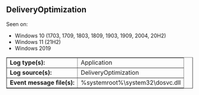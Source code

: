 ## DeliveryOptimization

Seen on:
* Windows 10 (1703, 1709, 1803, 1809, 1903, 1909, 2004, 20H2)
* Windows 11 (21H2)
* Windows 2019

<table border="1" class="docutils">
  <tbody>
    <tr>
      <td><b>Log type(s):</b></td>
      <td>Application</td>
    </tr>
    <tr>
      <td><b>Log source(s):</b></td>
      <td>DeliveryOptimization</td>
    </tr>
    <tr>
      <td><b>Event message file(s):</b></td>
      <td>%systemroot%\system32\dosvc.dll</td>
    </tr>
  </tbody>
</table>

&nbsp;

